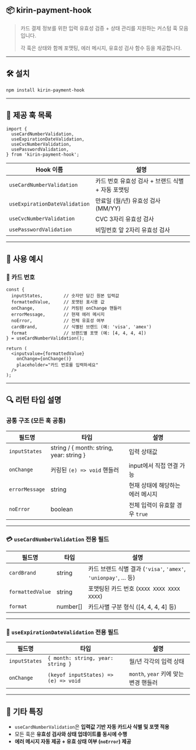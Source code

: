 ## 📦 kirin-payment-hook

> 카드 결제 정보를 위한 입력 유효성 검증 + 상태 관리를 지원하는 커스텀 훅 모음입니다.
>
> 각 훅은 상태와 함께 포맷팅, 에러 메시지, 유효성 검사 함수 등을 제공합니다.

---

## 🛠 설치

```bash
npm install kirin-payment-hook
```

---

## 🚀 제공 훅 목록

```tsx
import {
  useCardNumberValidation,
  useExpirationDateValidation,
  useCvcNumberValidation,
  usePasswordValidation,
} from 'kirin-payment-hook';
```

| Hook 이름                     | 설명                                              |
| ----------------------------- | ------------------------------------------------- |
| `useCardNumberValidation`     | 카드 번호 유효성 검사 + 브랜드 식별 + 자동 포맷팅 |
| `useExpirationDateValidation` | 만료일 (월/년) 유효성 검사 (MM/YY)                |
| `useCvcNumberValidation`      | CVC 3자리 유효성 검사                             |
| `usePasswordValidation`       | 비밀번호 앞 2자리 유효성 검사                     |

---

## 🧪 사용 예시

### 📇 카드 번호

```tsx
const {
  inputStates,        // 숫자만 담긴 원본 입력값
  formattedValue,     // 포맷된 표시용 값
  onChange,           // 커링된 onChange 핸들러
  errorMessage,       // 현재 에러 메시지
  noError,            // 전체 유효성 여부
  cardBrand,          // 식별된 브랜드 (예: 'visa', 'amex')
  format              // 브랜드별 포맷 (예: [4, 4, 4, 4])
} = useCardNumberValidation();

return (
  <inputvalue={formattedValue}
    onChange={onChange()}
    placeholder="카드 번호를 입력하세요"
  />
);
```

---

## 🔍 리턴 타입 설명

### 공통 구조 (모든 훅 공통)

| 필드명         | 타입                                     | 설명                             |
| -------------- | ---------------------------------------- | -------------------------------- |
| `inputStates`  | string / { month: string, year: string } | 입력 상태값                      |
| `onChange`     | 커링된 `(e) => void` 핸들러              | input에서 직접 연결 가능         |
| `errorMessage` | string                                   | 현재 상태에 해당하는 에러 메시지 |
| `noError`      | boolean                                  | 전체 입력이 유효할 경우 `true`   |

---

### 💳 `useCardNumberValidation` 전용 필드

| 필드명           | 타입     | 설명                                                             |
| ---------------- | -------- | ---------------------------------------------------------------- |
| `cardBrand`      | string   | 카드 브랜드 식별 결과 (`'visa'`, `'amex'`, `'unionpay'`, ... 등) |
| `formattedValue` | string   | 포맷팅된 카드 번호 (`XXXX XXXX XXXX XXXX`)                       |
| `format`         | number[] | 카드사별 구분 형식 ([4, 4, 4, 4] 등)                             |

---

### 📆 `useExpirationDateValidation` 전용 필드

| 필드명        | 타입                                 | 설명                                  |
| ------------- | ------------------------------------ | ------------------------------------- |
| `inputStates` | `{ month: string, year: string }`    | 월/년 각각의 입력 상태                |
| `onChange`    | `(keyof inputStates) => (e) => void` | `month`, `year` 키에 맞는 변경 핸들러 |

---

## 🧩 기타 특징

- `useCardNumberValidation`은 **입력값 기반 자동 카드사 식별 및 포맷 적용**
- 모든 훅은 **유효성 검사와 상태 업데이트를 동시에 수행**
- **에러 메시지 자동 제공 + 유효 상태 여부 (`noError`) 제공**
